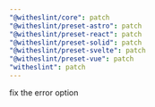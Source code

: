 ```yaml
---
"@witheslint/core": patch
"@witheslint/preset-astro": patch
"@witheslint/preset-react": patch
"@witheslint/preset-solid": patch
"@witheslint/preset-svelte": patch
"@witheslint/preset-vue": patch
"witheslint": patch
---
```


fix the error option
